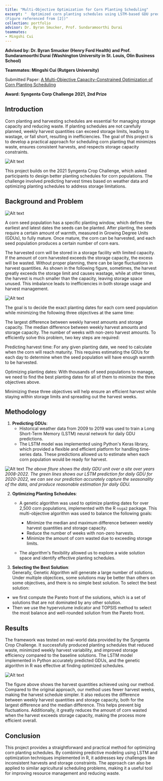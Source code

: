 ```yaml
---
title: "Multi-Objective Optimization for Corn Planting Scheduling"
excerpt: "  Optimized corn planting schedules using LSTM-based GDU prediction and multi-objective genetic algorithms to minimize waste and improve harvest consistency. <br/><img src='/images/genetic algorithm.png'>
(Figure referenced from [2])"
collection: portfolio
advisor: Dr. Byran Smucker, Prof. Sundaramoorthi Durai
teammates: 
- Mingshi Cui
---
```


**Advised by: Dr. Byran Smucker (Henry Ford Health) and Prof. Sundaramoorthi Durai (Washington University in St. Louis, Olin Business School)**

**Teammates: Mingshi Cui (Rutgers University)**

Submitted Paper: [A Multi-Objective Capacity-Constrained Optimization of Corn Planting Scheduling](https://sites.miamioh.edu/byran-smucker/files/2024/05/Corn_Planting_Optimization_JORS.pdf)

**Award: Syngenta Corp Challenge 2021, 2nd Prize** 

## Introduction
Corn planting and harvesting schedules are essential for managing storage capacity and reducing waste. If planting schedules are not carefully planned, weekly harvest quantities can exceed storage limits, leading to wastage, or fall short, resulting in inefficiencies. The goal of this project is to develop a practical approach for scheduling corn planting that minimizes waste, ensures consistent harvests, and respects storage capacity constraints.

![Alt text](/images/corn.jpg "Optional Title")

This project builds on the 2021 Syngenta Crop Challenge, which asked participants to design better planting schedules for corn populations. The challenge involved predicting harvest times based on weather data and optimizing planting schedules to address storage limitations. 

## Background and Problem
![Alt text](/images/corn_process.png)

A corn seed population has a specific planting window, which defines the earliest and latest dates the seeds can be planted. After planting, the seeds require a certain amount of warmth, measured in Growing Degree Units (GDUs), to fully mature. Once mature, the corn can be harvested, and each seed population produces a certain number of corn ears.

The harvested corn will be stored in a storage facility with limited capacity. If the amount of corn harvested exceeds the storage capacity, the excess will be wasted. Without proper planning, there can be large fluctuations in harvest quantities. As shown in the following figure, sometimes, the harvest greatly exceeds the storage limit and causes wastage, while at other times, the harvest is much smaller than the capacity, leaving storage space unused. This imbalance leads to inefficiencies in both storage usage and harvest management.

![Alt text](/images/original.png)

The goal is to decide the exact planting dates for each corn seed population while minimizing the following three objectives at the same time:

The largest difference between weekly harvest amounts and storage capacity.
The median difference between weekly harvest amounts and storage capacity.
The number of weeks with non-zero harvest amounts.
To efficiently solve this problem, two key steps are required:

Predicting harvest time: For any given planting date, we need to calculate when the corn will reach maturity. This requires estimating the GDUs for each day to determine when the seed population will have enough warmth to be harvested.

Optimizing planting dates: With thousands of seed populations to manage, we need to find the best planting dates for all of them to minimize the three objectives above.

Minimizing these three objectives will help ensure an efficient harvest while staying within storage limits and spreading out the harvest weeks.

## Methodology
1. **Predicting GDUs**:  
   - Historical weather data from 2009 to 2019 was used to train a Long Short-Term Memory (LSTM) neural network for daily GDU predictions. 
   - The LSTM model was implemented using Python's Keras library, which provided a flexible and efficient platform for handling time-series data. These predictions allowed us to estimate when each corn population would be ready for harvest.

![Alt text](/images/gdu_prediction.png)
*The above fiture shows the daily GDU unit over a site over years 2008-2022. The green lines shows our LSTM prediction for daily GDU for 2020-2022, we can see our prediction accurately capture the seasonality of the data, and produce reasonable estimation for daily GDU.*

2. **Optimizing Planting Schedules**:  
   - A genetic algorithm was used to optimize planting dates for over 2,500 corn populations, implemented with the R `nsga2` package. This multi-objective algorithm was used to balance the following goals:
     - Minimize the median and maximum difference between weekly harvest quantities and storage capacity.
     - Reduce the number of weeks with non-zero harvests.
     - Minimize the amount of corn wasted due to exceeding storage limits.

   - The algorithm's flexibility allowed us to explore a wide solution space and identify effective planting schedules.

3. **Selecting the Best Solution**:  
Generally, Genetic Algorithm will generate a large number of solutions. Under multiple objectices, some solutions may be better than others on some objectives, and there is no simple best solution. To select the best solution: 
- we first compute the Pareto front of the solutions, which is a set of solutions that are not dominated by any other solution. 
- Then we use the hypervolume indicator and TOPSIS method to select the most balance and well-rounded solution from the Pareto front.

## Results
The framework was tested on real-world data provided by the Syngenta Crop Challenge. It successfully produced planting schedules that reduced waste, minimized weekly harvest variability, and improved storage efficiency compared to the baseline solutions. The LSTM model implemented in Python accurately predicted GDUs, and the genetic algorithm in R was effective at finding optimized schedules.

![Alt text](/images/optimized_solution.png)


The figure above shows the harvest quantities achieved using our method. Compared to the original approach, our method uses fewer harvest weeks, making the harvest schedule simpler. It also reduces the difference between weekly harvest quantities and storage capacity, both for the largest difference and the median difference. This helps prevent big fluctuations. Additionally, it greatly reduces the amount of corn wasted when the harvest exceeds storage capacity, making the process more efficient overall.

## Conclusion
This project provides a straightforward and practical method for optimizing corn planting schedules. By combining predictive modeling using LSTM and optimization techniques implemented in R, it addresses key challenges like inconsistent harvests and storage constraints. The approach can also be applied to similar agricultural scheduling problems, making it a useful tool for improving resource management and reducing waste.
